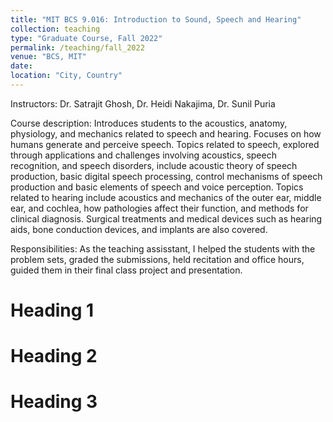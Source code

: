 ```yaml
---
title: "MIT BCS 9.016: Introduction to Sound, Speech and Hearing"
collection: teaching
type: "Graduate Course, Fall 2022"
permalink: /teaching/fall_2022
venue: "BCS, MIT"
date: 
location: "City, Country"
---
```


Instructors:
Dr. Satrajit Ghosh, Dr. Heidi Nakajima, Dr. Sunil Puria

Course description: 
Introduces students to the acoustics, anatomy, physiology, and mechanics related to speech and hearing. Focuses on how humans generate and perceive speech. Topics related to speech, explored through applications and challenges involving acoustics, speech recognition, and speech disorders, include acoustic theory of speech production, basic digital speech processing, control mechanisms of speech production and basic elements of speech and voice perception. Topics related to hearing include acoustics and mechanics of the outer ear, middle ear, and cochlea, how pathologies affect their function, and methods for clinical diagnosis. Surgical treatments and medical devices such as hearing aids, bone conduction devices, and implants are also covered. 

Responsibilities: 
As the teaching assisstant, I helped the students with the problem sets, graded the submissions, held recitation and office hours, guided them in their final class project and presentation. 


Heading 1
======

Heading 2
======

Heading 3
======

